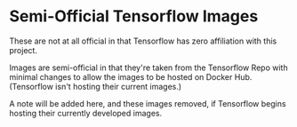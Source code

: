 # Semi-Official Tensorflow Images

These are not at all official in that Tensorflow has zero affiliation with this project.

Images are semi-official in that they're taken from the Tensorflow Repo with minimal changes to allow the images to be hosted on Docker Hub. (Tensorflow isn't hosting their current images.)

A note will be added here, and these images removed, if Tensorflow begins hosting their currently developed images.
